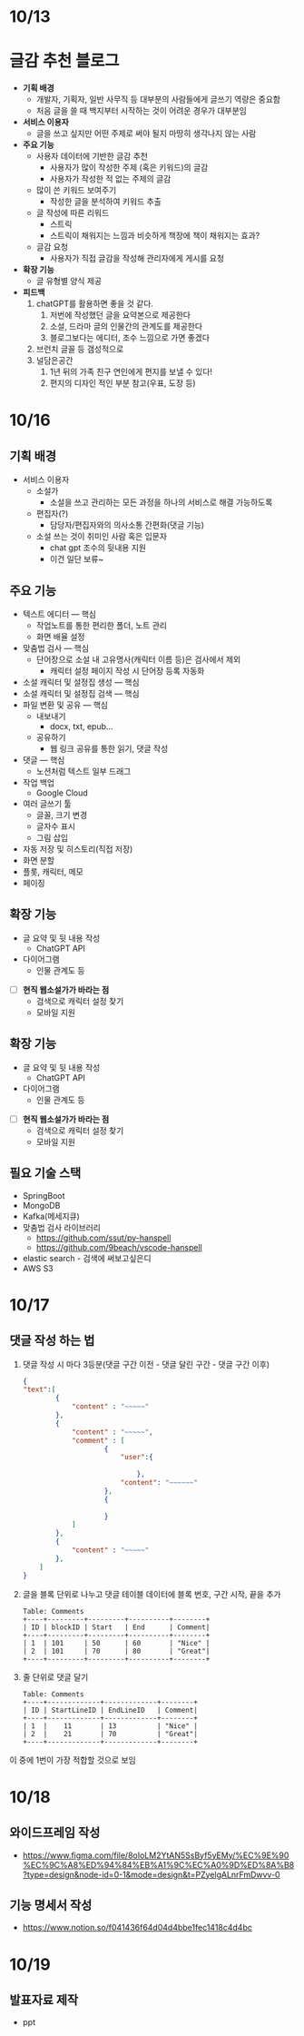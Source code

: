# 10/13
# **글감 추천 블로그**

- **기획 배경**
    - 개발자, 기획자, 일반 사무직 등 대부분의 사람들에게 글쓰기 역량은 중요함
    - 처음 글을 쓸 때 백지부터 시작하는 것이 어려운 경우가 대부분임
- **서비스 이용자**
    - 글을 쓰고 싶지만 어떤 주제로 써야 될지 마땅히 생각나지 않는 사람
- **주요 기능**
    - 사용자 데이터에 기반한 글감 추천
        - 사용자가 많이 작성한 주제 (혹은 키워드)의 글감
        - 사용자가 작성한 적 없는 주제의 글감
    - 많이 쓴 키워드 보여주기
        - 작성한 글을 분석하여 키워드 추출
    - 글 작성에 따른 리워드
        - 스트릭
        - 스트릭이 채워지는 느낌과 비슷하게 책장에 책이 채워지는 효과?
    - 글감 요청
        - 사용자가 직접 글감을 작성해 관리자에게 게시를 요청
- **확장 기능**
    - 글 유형별 양식 제공
- **피드백**
    1. chatGPT를 활용하면 좋을 것 같다.
        1. 저번에 작성했던 글을 요약본으로 제공한다
        2. 소설, 드라마 글의 인물간의 관계도를 제공한다
        3. 블로그보다는 에디터, 조수 느낌으로 가면 좋겠다
    2. 브런치 글꼴 등 갬성적으로
    3. 널담은공간
        1. 1년 뒤의 가족 친구 연인에게 편지를 보낼 수 있다!
        2. 편지의 디자인 적인 부분 참고(우표, 도장 등)


# 10/16
## 기획 배경

- 서비스 이용자
    - 소설가
        - 소설을 쓰고 관리하는 모든 과정을 하나의 서비스로 해결 가능하도록
    - 편집자(?)
        - 담당자/편집자와의 의사소통 간편화(댓글 기능)
    - 소설 쓰는 것이 취미인 사람 혹은 입문자
        - chat gpt 조수의 뒷내용 지원
        - 이건 일단 보류~

## 주요 기능

- 텍스트 에디터  — 핵심
    - 작업노트를 통한 편리한 폴더, 노트 관리
    - 화면 배율 설정
- 맞춤법 검사 — 핵심
    - 단어장으로 소설 내 고유명사(캐릭터 이름 등)은 검사에서 제외
        - 캐릭터 설정 페이지 작성 시 단어장 등록 자동화
- 소설 캐릭터  및 설정집 생성 — 핵심
- 소설 캐릭터  및 설정집 검색 — 핵심
- 파일 변환 및 공유 — 핵심
    - 내보내기
        - docx, txt, epub…
    - 공유하기
        - 웹 링크 공유를 통한 읽기, 댓글 작성
- 댓글                       — 핵심
    - 노션처럼 텍스트 일부 드래그
- 작업 백업
    - Google Cloud
- 여러 글쓰기 툴
    - 글꼴, 크기 변경
    - 글자수 표시
    - 그림 삽입
- 자동 저장 및 히스토리(직접 저장)
- 화면 분할
- 플롯, 캐릭터, 메모
- 페이징

## 확장 기능

- 글 요약 및 뒷 내용 작성
    - ChatGPT API
- 다이어그램
    - 인물 관계도 등

- [ ]  **현직 웹소설가가 바라는 점**
    - 검색으로 캐릭터 설정 찾기
    - 모바일 지원

## 확장 기능

- 글 요약 및 뒷 내용 작성
    - ChatGPT API
- 다이어그램
    - 인물 관계도 등

- [ ]  **현직 웹소설가가 바라는 점**
    - 검색으로 캐릭터 설정 찾기
    - 모바일 지원
    
## 필요 기술 스택

- SpringBoot
- MongoDB
- Kafka(메세지큐)
- 맞춤법 검사 라이브러리
    - https://github.com/ssut/py-hanspell
    - https://github.com/9beach/vscode-hanspell
- elastic search - 검색에 써보고싶은디
- AWS S3

# 10/17
## 댓글 작성 하는 법

1. 댓글 작성 시 마다 3등분(댓글 구간 이전 - 댓글 달린 구간 - 댓글 구간 이후) 
    
    ```json
    {
    "text":[
    		{
    			"content" : "~~~~~"
    		},
    		{
    			"content" : "~~~~~",
    			"comment" : [
    					{
    						"user":{
    					
    							},
    						"content": "~~~~~~"
    					},
    					{
    				
    					}
    			]
    		},
    		{
    			"content" : "~~~~~"
    		},
    	]
    }
    ```
    
2. 글을 블록 단위로 나누고 댓글 테이블 데이터에 블록 번호, 구간 시작, 끝을 추가
    
    ```
    Table: Comments
    +----+---------+---------+----------+--------+
    | ID | blockID | Start   | End      | Comment|
    +----+---------+---------+----------+--------+
    | 1  | 101     | 50      | 60       | "Nice" |
    | 2  | 101     | 70      | 80       | "Great"|
    +----+---------+---------+----------+--------+
    ```
    
3. 줄 단위로 댓글 달기
    
    
    ```
    Table: Comments
    +----+-------------+-------------+--------+
    | ID | StartLineID | EndLineID   | Comment|
    +----+-------------+-------------+--------+
    | 1  |    11       | 13          | "Nice" |
    | 2  |    21       | 70          | "Great"|
    +----+-------------+-------------+--------+
    ```
    
이 중에 1번이 가장 적합할 것으로 보임

# 10/18
## 와이드프레임 작성
- https://www.figma.com/file/8oIoLM2YtAN5SsByf5yEMy/%EC%9E%90%EC%9C%A8%ED%94%84%EB%A1%9C%EC%A0%9D%ED%8A%B8?type=design&node-id=0-1&mode=design&t=PZyelgALnrFmDwvv-0

## 기능 명세서 작성
- https://www.notion.so/f041436f64d04d4bbe1fec1418c4d4bc

# 10/19
## 발표자료 제작
- ppt
